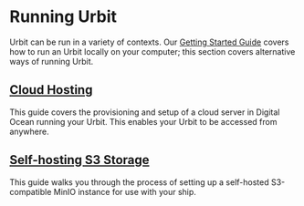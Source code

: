 # Running Urbit

Urbit can be run in a variety of contexts. Our [Getting Started Guide](/manual/getting-started/) covers how to run an Urbit locally on your computer; this section covers alternative ways of running Urbit.

## [Cloud Hosting](/manual/running/hosting)

This guide covers the provisioning and setup of a cloud server in Digital Ocean running your Urbit. This enables your Urbit to be accessed from anywhere.

## [Self-hosting S3 Storage](/manual/running/minio)

This guide walks you through the process of setting up a self-hosted S3-compatible MinIO instance for use with your ship.
